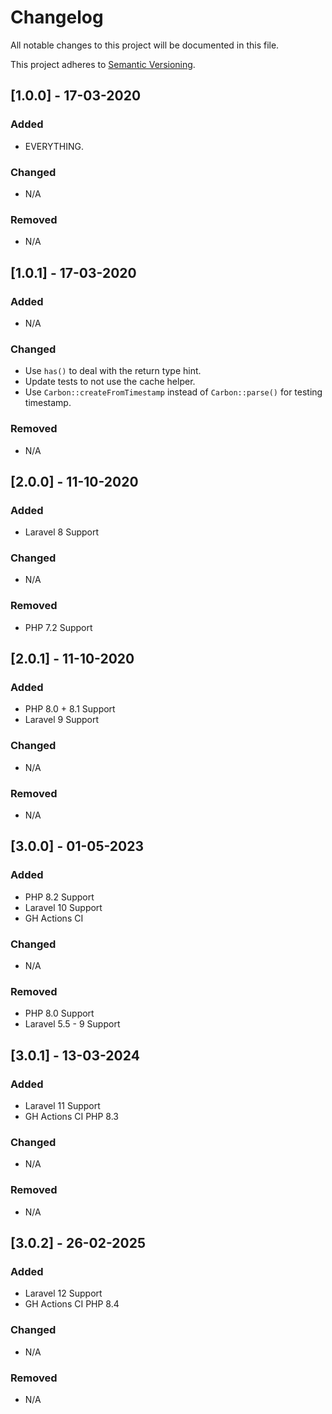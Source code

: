 # Changelog
All notable changes to this project will be documented in this file.

This project adheres to [Semantic Versioning](http://semver.org/spec/v2.0.0.html).

## [1.0.0] - 17-03-2020
### Added
- EVERYTHING.
### Changed
- N/A
### Removed
- N/A

## [1.0.1] - 17-03-2020
### Added
- N/A
### Changed
- Use `has()` to deal with the return type hint.
- Update tests to not use the cache helper.
- Use `Carbon::createFromTimestamp` instead of `Carbon::parse()` for testing timestamp.
### Removed
- N/A


## [2.0.0] - 11-10-2020
### Added
- Laravel 8 Support
### Changed
- N/A
### Removed
- PHP 7.2 Support


## [2.0.1] - 11-10-2020
### Added
- PHP 8.0 + 8.1 Support
- Laravel 9 Support
### Changed
- N/A
### Removed
- N/A

## [3.0.0] - 01-05-2023
### Added
- PHP 8.2 Support
- Laravel 10 Support
- GH Actions CI
### Changed
- N/A
### Removed
- PHP 8.0 Support
- Laravel 5.5 - 9 Support

## [3.0.1] - 13-03-2024
### Added
- Laravel 11 Support
- GH Actions CI PHP 8.3
### Changed
- N/A
### Removed
- N/A

## [3.0.2] - 26-02-2025
### Added
- Laravel 12 Support
- GH Actions CI PHP 8.4
### Changed
- N/A
### Removed
- N/A
